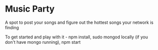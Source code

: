 # Music Party

A spot to post your songs and figure out the hottest songs your network is finding

To get started and play with it - npm install, sudo mongod locally (if you don't have mongo running), npm start
